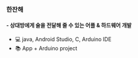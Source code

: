 ### 한잔해
#### - 상대방에게 술을 전달해 줄 수 있는 어플 & 하드웨어 개발
- :computer: java, Android Studio, C, Arduino IDE 
- :books: App + Arduino project
